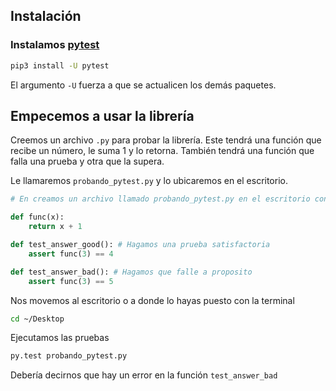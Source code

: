 ## Instalación


### Instalamos [pytest](http://pytest.org/latest/getting-started.html)
```sh
pip3 install -U pytest
```
El argumento `-U` fuerza a que se actualicen los demás paquetes.


## Empecemos a usar la librería

Creemos un archivo `.py` para probar la librería. Este tendrá una función que recibe un número, le suma 1 y lo retorna.
También tendrá una función que falla una prueba y otra que la supera.

Le llamaremos `probando_pytest.py` y lo ubicaremos en el escritorio.

```python
# En creamos un archivo llamado probando_pytest.py en el escritorio con este código dentro

def func(x):
    return x + 1

def test_answer_good(): # Hagamos una prueba satisfactoria
	assert func(3) == 4

def test_answer_bad(): # Hagamos que falle a proposito
    assert func(3) == 5
```

Nos movemos al escritorio o a donde lo hayas puesto con la terminal
```sh
cd ~/Desktop
```

Ejecutamos las pruebas
```sh
py.test probando_pytest.py
```
Debería decirnos que hay un error en la función `test_answer_bad`
